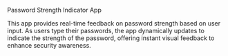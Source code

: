 Password Strength Indicator App

This app provides real-time feedback on password strength based on user input. As users type their passwords, the app dynamically updates to indicate the strength of the password, offering instant visual feedback to enhance security awareness.

